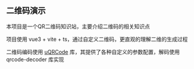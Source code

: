 ## 二维码演示

本项目是一个QR二维码知识站，主要介绍二维码的相关知识点

项目使用 vue3 + vite + ts，通过自定义二维码，更直观的理解二维的生成过程

二维码编码使用 [uQRCode](https://github.com/Sansnn/uQRCode) 库，其提供了各种自定义的参数配置，解码使用 qrcode-decoder 库实现

